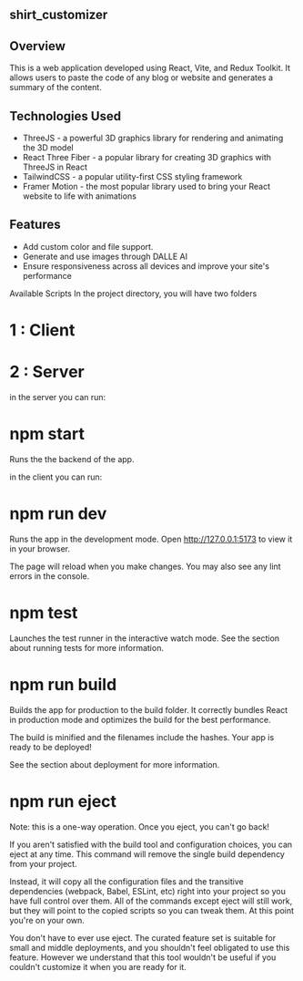 ## shirt_customizer


## Overview

 This is a web application developed using React, Vite, and Redux Toolkit. It allows users to paste the code of any blog or website and generates a summary of the content.

## Technologies Used

- ThreeJS - a powerful 3D graphics library for rendering and animating the 3D model
- React Three Fiber - a popular library for creating 3D graphics with ThreeJS in React
- TailwindCSS - a popular utility-first CSS styling framework
- Framer Motion - the most popular library used to bring your React website to life with animations

## Features

- Add custom color and file support.
- Generate and use images through DALLE AI
- Ensure responsiveness across all devices and improve your site's performance

Available Scripts
In the project directory, you will have two folders 

# 1 : Client
# 2 : Server

 in the server you can run: 
# npm start
Runs the the backend of the app.

in the client you can run: 
# npm run dev
Runs the app in the development mode.
Open http://127.0.0.1:5173 to view it in your browser.

The page will reload when you make changes.
You may also see any lint errors in the console.

# npm test
Launches the test runner in the interactive watch mode.
See the section about running tests for more information.

# npm run build
Builds the app for production to the build folder.
It correctly bundles React in production mode and optimizes the build for the best performance.

The build is minified and the filenames include the hashes.
Your app is ready to be deployed!

See the section about deployment for more information.

# npm run eject
Note: this is a one-way operation. Once you eject, you can't go back!

If you aren't satisfied with the build tool and configuration choices, you can eject at any time. This command will remove the single build dependency from your project.

Instead, it will copy all the configuration files and the transitive dependencies (webpack, Babel, ESLint, etc) right into your project so you have full control over them. All of the commands except eject will still work, but they will point to the copied scripts so you can tweak them. At this point you're on your own.

You don't have to ever use eject. The curated feature set is suitable for small and middle deployments, and you shouldn't feel obligated to use this feature. However we understand that this tool wouldn't be useful if you couldn't customize it when you are ready for it.
